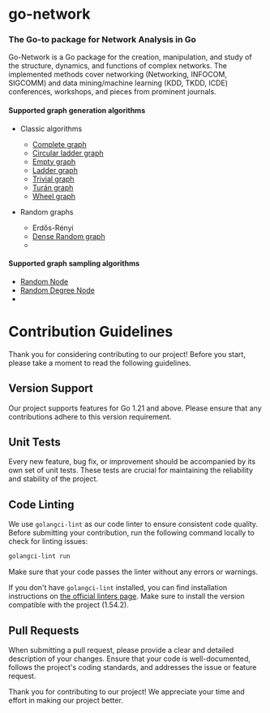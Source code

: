 # go-network
### The Go-to package for Network Analysis in Go

Go-Network is a Go package for the creation, manipulation, and study of the structure, dynamics, and functions of complex networks. The implemented methods cover networking (Networking, INFOCOM, SIGCOMM) and data mining/machine learning (KDD, TKDD, ICDE) conferences, workshops, and pieces from prominent journals.

#### Supported graph generation algorithms
- Classic algorithms
  - [Complete graph]()
  - [Circular ladder graph]()
  - [Empty graph]()
  - [Ladder graph]()
  - [Trivial graph]()
  - [Turán graph]()
  - [Wheel graph]() 

- Random graphs
  - Erdős-Rényi
  - [Dense Random graph]()
  - 

#### Supported graph sampling algorithms
 - [Random Node]()
 - [Random Degree Node]()
 - 


# Contribution Guidelines

Thank you for considering contributing to our project! Before you start, please take a moment to read the following guidelines.

## Version Support

Our project supports features for Go 1.21 and above. Please ensure that any contributions adhere to this version requirement.

## Unit Tests

Every new feature, bug fix, or improvement should be accompanied by its own set of unit tests. These tests are crucial for maintaining the reliability and stability of the project.

## Code Linting

We use `golangci-lint` as our code linter to ensure consistent code quality. Before submitting your contribution, run the following command locally to check for linting issues:

```bash
golangci-lint run
```

Make sure that your code passes the linter without any errors or warnings.

If you don't have `golangci-lint` installed, you can find installation instructions on [the official linters page](https://golangci-lint.run). Make sure to install the version compatible with the project (1.54.2).

## Pull Requests
When submitting a pull request, please provide a clear and detailed description of your changes. Ensure that your code is well-documented, follows the project's coding standards, and addresses the issue or feature request.

Thank you for contributing to our project! We appreciate your time and effort in making our project better.
